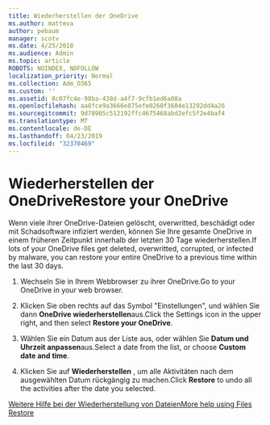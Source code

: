 ```yaml
---
title: Wiederherstellen der OneDrive
ms.author: matteva
author: pebaum
manager: scotv
ms.date: 4/25/2018
ms.audience: Admin
ms.topic: article
ROBOTS: NOINDEX, NOFOLLOW
localization_priority: Normal
ms.collection: Adm_O365
ms.custom: ''
ms.assetid: 8c07fc4e-98ba-438d-a4f7-9cfb1ed6a08a
ms.openlocfilehash: aa8fce9a3666e875efe0260f3604e13292dd4a26
ms.sourcegitcommit: 9d78905c512192ffc4675468abd2efc5f2e4baf4
ms.translationtype: MT
ms.contentlocale: de-DE
ms.lasthandoff: 04/23/2019
ms.locfileid: "32370469"
---
```

# <a name="restore-your-onedrive"></a><span data-ttu-id="fb764-102">Wiederherstellen der OneDrive</span><span class="sxs-lookup"><span data-stu-id="fb764-102">Restore your OneDrive</span></span>

<span data-ttu-id="fb764-103">Wenn viele ihrer OneDrive-Dateien gelöscht, overwritted, beschädigt oder mit Schadsoftware infiziert werden, können Sie Ihre gesamte OneDrive in einem früheren Zeitpunkt innerhalb der letzten 30 Tage wiederherstellen.</span><span class="sxs-lookup"><span data-stu-id="fb764-103">If lots of your OneDrive files get deleted, overwritted, corrupted, or infected by malware, you can restore your entire OneDrive to a previous time within the last 30 days.</span></span>
  
1. <span data-ttu-id="fb764-104">Wechseln Sie in Ihrem Webbrowser zu ihrer OneDrive.</span><span class="sxs-lookup"><span data-stu-id="fb764-104">Go to your OneDrive in your web browser.</span></span>
    
2. <span data-ttu-id="fb764-105">Klicken Sie oben rechts auf das Symbol "Einstellungen", und wählen Sie dann **OneDrive wiederherstellen**aus.</span><span class="sxs-lookup"><span data-stu-id="fb764-105">Click the Settings icon in the upper right, and then select **Restore your OneDrive**.</span></span>
    
3. <span data-ttu-id="fb764-106">Wählen Sie ein Datum aus der Liste aus, oder wählen Sie **Datum und Uhrzeit anpassen**aus.</span><span class="sxs-lookup"><span data-stu-id="fb764-106">Select a date from the list, or choose **Custom date and time**.</span></span>
    
4. <span data-ttu-id="fb764-107">Klicken Sie auf **Wiederherstellen** , um alle Aktivitäten nach dem ausgewählten Datum rückgängig zu machen.</span><span class="sxs-lookup"><span data-stu-id="fb764-107">Click **Restore** to undo all the activities after the date you selected.</span></span> 
    
[<span data-ttu-id="fb764-108">Weitere Hilfe bei der Wiederherstellung von Dateien</span><span class="sxs-lookup"><span data-stu-id="fb764-108">More help using Files Restore</span></span>](https://go.microsoft.com/fwlink/?linkid=872874)
  

